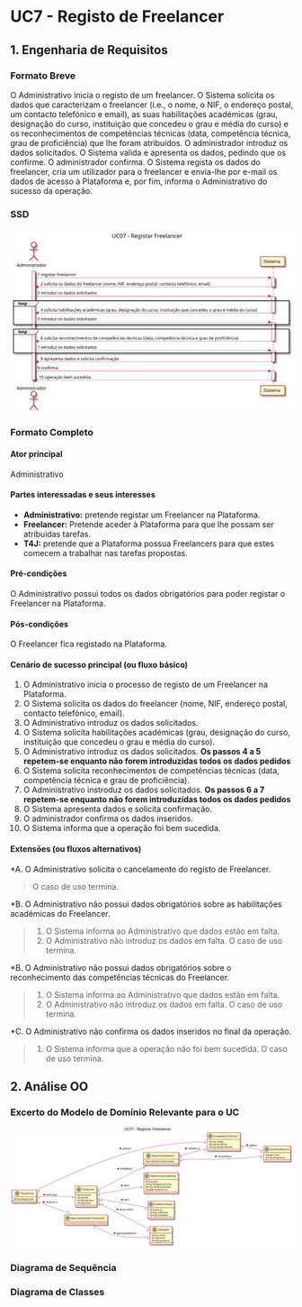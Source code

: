 # UC7 - Registo de Freelancer

## 1. Engenharia de Requisitos

### Formato Breve

O Administrativo inicia o registo de um freelancer. O Sistema solicita os dados que caracterizam o freelancer (i.e., o nome, o NIF, o endereço postal, um contacto telefónico e email), as suas habilitações académicas (grau, designação do curso, instituição que concedeu o grau e média do curso) e os reconhecimentos de competências técnicas (data, competência técnica, grau de proficiência) que lhe foram atribuídos. O administrador introduz os dados solicitados. O Sistema valida e apresenta os dados, pedindo que os confirme. O administrador confirma. O Sistema regista os dados do freelancer, cria um utilizador para o freelancer e envia-lhe por e-mail os dados de acesso à Plataforma e, por fim, informa o Administrativo do sucesso da operação.

### SSD
![UC07_Registar_Freelancer_Diagrama_Sequencia_Sistema.svg](UC07_Registar_Freelancer_Diagrama_Sequencia_Sistema.svg)


### Formato Completo

#### Ator principal

Administrativo

#### Partes interessadas e seus interesses

* **Administrativo:** pretende registar um Freelancer na Plataforma.
* **Freelancer:** Pretende aceder à Plataforma para que lhe possam ser atribuidas tarefas.
* **T4J:** pretende que a Plataforma possua Freelancers para que estes comecem a trabalhar nas tarefas propostas.

#### Pré-condições

O Administrativo possui todos os dados obrigatórios para poder registar o Freelancer na Plataforma.

#### Pós-condições
O Freelancer fica registado na Plataforma.

#### Cenário de sucesso principal (ou fluxo básico)

1. O Administrativo inicia o processo de registo de um Freelancer na Plataforma.
2. O Sistema solicita os dados  do freelancer (nome, NIF, endereço postal, contacto telefónico, email).
3. O Administrativo introduz os dados solicitados.
4. O Sistema solicita habilitações académicas (grau, designação do curso, instituição que concedeu o grau e média do curso).
5. O Administrativo introduz os dados solicitados.
**Os passos 4 a 5 repetem-se enquanto não forem introduzidas todos os dados pedidos**
6. O Sistema solicita reconhecimentos de competências técnicas (data, competência técnica e grau de proficiência).
7. O Administrativo instroduz os dados solicitados.
**Os passos 6 a 7 repetem-se enquanto não forem introduzidas todos os dados pedidos**
8. O Sistema apresenta dados e solicita confirmação.
9. O administrador confirma os dados inseridos.
10. O Sistema informa que a operação foi bem sucedida.

#### Extensões (ou fluxos alternativos)

*A. O Administrativo solicita o cancelamento do registo de Freelancer.
> O caso de uso termina.

*B. O Administrativo não possui dados obrigatórios sobre as habilitações académicas do Freelancer.
> 1. O Sistema informa ao Administrativo que dados estão em falta.  
> 2. O Administrativo não introduz os dados em falta.
> O caso de uso termina.


*B. O Administrativo não possui dados obrigatórios sobre o reconhecimento das competências técnicas do Freelancer.
> 1. O Sistema informa ao Administrativo que dados estão em falta.  
> 2. O Administrativo não introduz os dados em falta.
> O caso de uso termina.


*C. O Administrativo não confirma os dados inseridos no final da operação.
> 1. O Sistema informa que a operação não foi bem sucedida.
> O caso de uso termina.


## 2. Análise OO

### Excerto do Modelo de Domínio Relevante para o UC

![UC07_Registar_Freelancer_Excerto_Modelo_Dominio.svg](UC07_Registar_Freelancer_Excerto_Modelo_Dominio.svg)

###	Diagrama de Sequência



###	Diagrama de Classes

